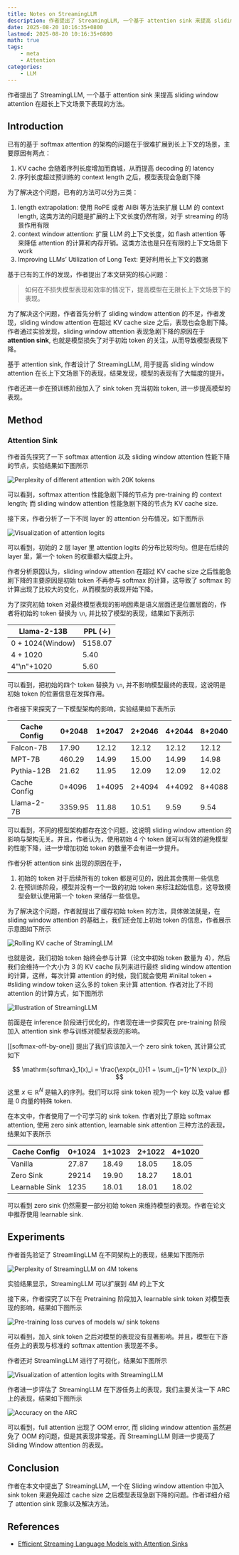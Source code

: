 ```yaml
---
title: Notes on StreamingLLM
description: 作者提出了 StreamingLLM, 一个基于 attention sink 来提高 sliding window attention 在超长上下文场景下表现的方法
date: 2025-08-20 10:16:35+0800
lastmod: 2025-08-20 10:16:35+0800
math: true
tags: 
    - meta
    - Attention
categories:
    - LLM 
---
```



作者提出了 StreamingLLM, 一个基于 attention sink 来提高 sliding window attention 在超长上下文场景下表现的方法。

## Introduction

已有的基于 softmax attention 的架构的问题在于很难扩展到长上下文的场景，主要原因有两点：

1. KV cache 会随着序列长度增加而商城，从而提高 decoding 的 latency
2. 序列长度超过预训练的 context length 之后，模型表现会急剧下降

为了解决这个问题，已有的方法可以分为三类：

1. length extrapolation: 使用 RoPE 或者 AliBi 等方法来扩展 LLM 的 context length, 这类方法的问题是扩展的上下文长度仍然有限，对于 streaming 的场景作用有限
2. context window attention: 扩展 LLM 的上下文长度，如 flash attention 等来降低 attention 的计算和内存开销。这类方法也是只在有限的上下文场景下 work
3. Improving LLMs’ Utilization of Long Text: 更好利用长上下文的数据

基于已有的工作的发现，作者提出了本文研究的核心问题：

> 如何在不损失模型表现和效率的情况下，提高模型在无限长上下文场景下的表现。

为了解决这个问题，作者首先分析了 sliding window attention 的不足，作者发现，sliding window attention 在超过 KV cache size 之后，表现也会急剧下降。作者通过实验发现，sliding window attention 表现急剧下降的原因在于 **attention sink**, 也就是模型损失了对于初始 token 的关注，从而导致模型表现下降。

基于 attention sink, 作者设计了 StreamingLLM, 用于提高 sliding window attention 在长上下文场景下的表现，结果发现，模型的表现有了大幅度的提升。

作者还进一步在预训练阶段加入了 sink token 充当初始 token, 进一步提高模型的表现。

## Method

### Attention Sink

作者首先探究了一下 softmax attention 以及 sliding window attention 性能下降的节点，实验结果如下图所示

![Perplexity of different attention with 20K tokens](attention_sink_perplexity.png)

可以看到，softmax attention 性能急剧下降的节点为 pre-training 的 context length; 而 sliding window attention 性能急剧下降的节点为 KV cache size.

接下来，作者分析了一下不同 layer 的 attention 分布情况，如下图所示

![Visualization of attention logits](attention_sink-attention-logits-visualization.png)

可以看到，初始的 2 层 layer 里 attention logits 的分布比较均匀。但是在后续的 layer 里，第一个 token 的权重都大幅度上升。

作者分析原因认为，sliding window attention 在超过 KV cache size 之后性能急剧下降的主要原因是初始 token 不再参与 softmax 的计算，这导致了 softmax 的计算出现了比较大的变化，从而模型的表现开始下降。

为了探究初始 token 对最终模型表现的影响因素是语义层面还是位置层面的，作者将初始的 token 替换为 `\n`, 并比较了模型的表现，结果如下表所示

| Llama-2-13B      | PPL (↓) |
| ---------------- | ------- |
| 0 + 1024(Window) | 5158.07 |
| 4 + 1020         | 5.40    |
| 4"\n"+1020       | 5.60    |

可以看到，把初始的四个 token 替换为 `\n`, 并不影响模型最终的表现，这说明是初始 token 的位置信息在发挥作用。

作者接下来探究了一下模型架构的影响，实验结果如下表所示

| Cache Config | 0+2048  | 1+2047 | 2+2046 | 4+2044 | 8+2040 |
| ------------ | ------- | ------ | ------ | ------ | ------ |
| Falcon-7B    | 17.90   | 12.12  | 12.12  | 12.12  | 12.12  |
| MPT-7B       | 460.29  | 14.99  | 15.00  | 14.99  | 14.98  |
| Pythia-12B   | 21.62   | 11.95  | 12.09  | 12.09  | 12.02  |
| Cache Config | 0+4096  | 1+4095 | 2+4094 | 4+4092 | 8+4088 |
| Llama-2-7B   | 3359.95 | 11.88  | 10.51  | 9.59   | 9.54   |

可以看到，不同的模型架构都存在这个问题，这说明 sliding window attention 的影响与架构无关。并且，作者认为，使用初始 4 个 token 就可以有效的避免模型的性能下降，进一步增加初始 token 的数量不会有进一步提升。

作者分析 attention sink 出现的原因在于，

1. 初始的 token 对于后续所有的 token 都是可见的，因此其会携带一些信息
2. 在预训练阶段，模型并没有一个一致的初始 token 来标注起始信息，这导致模型会默认使用第一个 token 来储存一些信息。

为了解决这个问题，作者就提出了缓存初始 token 的方法，具体做法就是，在 sliding window attention 的基础上，我们还会加上初始 token 的信息，作者展示示意图如下所示

![Rolling KV cache of StramingLLM](attention_sink-KV_cache-rolling.png)

也就是说，我们初始 token 始终会参与计算（论文中初始 token 数量为 4），然后我们会维持一个大小为 3 的 KV cache 队列来进行最终 sliding window attention 的计算，这样，每次计算 attention 的时候，我们就会使用 $\# \text{iniital token} + \# \text{sliding window token}$ 这么多的 token 来计算 attention. 作者对比了不同 attention 的计算方式，如下图所示

![Illustration of StreamingLLM](attention_sink-illustration-streamingLLM.png)

前面是在 inference 阶段进行优化的，作者现在进一步探究在 pre-training 阶段加入 attention sink 参与训练对模型表现的影响。

[[softmax-off-by-one]] 提出了我们应该加入一个 zero sink token, 其计算公式如下

$$
\mathrm{softmax}_1(x)_i = \frac{\exp(x_i)}{1 + \sum_{j=1}^N \exp(x_j)}
$$

这里 $x\in\mathbb{R}^N$ 是输入的序列。我们可以将 sink token 视为一个 key 以及 value 都是 0 向量的特殊 token.

在本文中，作者使用了一个可学习的 sink token. 作者对比了原始 softmax attention, 使用 zero sink attention, learnable sink attention 三种方法的表现，结果如下表所示

| Cache Config   | 0+1024 | 1+1023 | 2+1022 | 4+1020 |
| -------------- | ------ | ------ | ------ | ------ |
| Vanilla        | 27.87  | 18.49  | 18.05  | 18.05  |
| Zero Sink      | 29214  | 19.90  | 18.27  | 18.01  |
| Learnable Sink | 1235   | 18.01  | 18.01  | 18.02  |

可以看到 zero sink 仍然需要一部分初始 token 来维持模型的表现。作者在论文中推荐使用 learnable sink.

## Experiments

作者首先验证了 StreamlingLLM 在不同架构上的表现，结果如下图所示

![Perplexity of StreamingLLM on 4M tokens](attention_sink-preplexsity-4M-tokens.png)

实验结果显示，StreamingLLM 可以扩展到 4M 的上下文

接下来，作者探究了以下在 Pretraining 阶段加入 learnable sink token 对模型表现的影响，结果如下图所示

![Pre-training loss curves of models w/ sink tokens](attention_sink-pre-training-sink-token.png)

可以看到，加入 sink token 之后对模型的表现没有显著影响。并且，模型在下游任务上的表现与标准的 softmax attention 表现差不多。

作者还对 StreamlingLLM 进行了可视化，结果如下图所示

![Visualization of attention logits with StreamingLLM](attention_sink-visualization-attention-logits.png)

作者进一步评估了 StreamingLLM 在下游任务上的表现，我们主要关注一下 ARC 上的表现，结果如下图所示

![Accuracy on the ARC](attention_sink-ARC-performance.png)

可以看到，full attention 出现了 OOM error, 而 sliding window attention 虽然避免了 OOM 的问题，但是其表现非常差。而 StreamingLLM 则进一步提高了 Sliding Window attention 的表现。

## Conclusion

作者在本文中提出了 StreamingLLM, 一个在 Sliding window attention 中加入 sink token 来避免超过 cache size 之后模型表现急剧下降的问题。作者详细介绍了 attention sink 现象以及解决方法。

## References

- [Efficient Streaming Language Models with Attention Sinks](https://openreview.net/forum?id=NG7sS51zVF)
